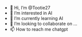 - 👋 Hi, I’m @Tootie27
- 👀 I’m interested in AI
- 🌱 I’m currently learning AI
- 💞️ I’m looking to collaborate on ...
- 📫 How to reach me chatgpt

<!---
Tootie27/Tootie27 is a ✨ special ✨ repository because its `README.md` (this file) appears on your GitHub profile.
You can click the Preview link to take a look at your changes.
--->
